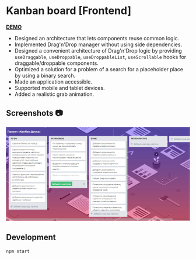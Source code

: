# Kanban board [Frontend]

**[DEMO](https://tanyaignatenko.github.io/kanban-board/)**

* Designed an architecture that lets components reuse common logic.
* Implemented Drag'n'Drop manager without using side dependencies.
* Designed a convenient architecture of Drag'n'Drop logic by providing `useDraggable`, `useDroppable`, `useDroppableList`, `useScrollable` hooks for draggable/droppable components.
* Optimized a solution for a problem of a search for a placeholder place by using a binary search.
* Made an application accessible.
* Supported mobile and tablet devices.
* Added a realistic grab animation.

## Screenshots :camera:
![App screenshots](src/assets/images/app.png)

## Development
```
npm start
```
